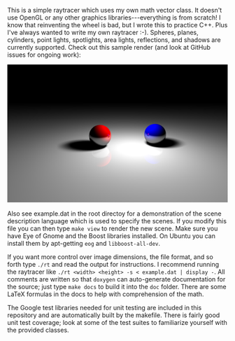 This is a simple raytracer which uses my own math vector class. It doesn't
use OpenGL or any other graphics libraries---everything is from scratch! I
know that reinventing the wheel is bad, but I wrote this to practice C++.
Plus I've always wanted to write my own raytracer :-).  Spheres, planes,
cylinders, point lights, spotlights, area lights, reflections, and shadows
are currently supported. Check out this sample render (and look at GitHub
issues for ongoing work):

![Sample image with area light, reflections, and shadows.](sample.png)

Also see example.dat in the root directoy for a demonstration of the scene 
description language which is used to specify the scenes. If you modify this 
file you can then type `make view` to render the new scene. Make sure you have 
Eye of Gnome and the Boost libraries installed. On Ubuntu you can install them
by apt-getting `eog` and `libboost-all-dev`.
  
If you want more control over image dimensions, the file format, and so forth
type `./rt` and read the output for instructions. I recommend running the 
raytracer like `./rt <width> <height> -s < example.dat | display -`. All 
comments are written so that `doxygen` can auto-generate documentation for
the source; just type `make docs` to build it into the `doc` folder. There
are some LaTeX formulas in the docs to help with comprehension of the math.

The Google test libraries needed for unit testing are included in 
this repository and are automatically built by the makefile. There is fairly
good unit test coverage; look at some of the test suites to familiarize
yourself with the provided classes.

